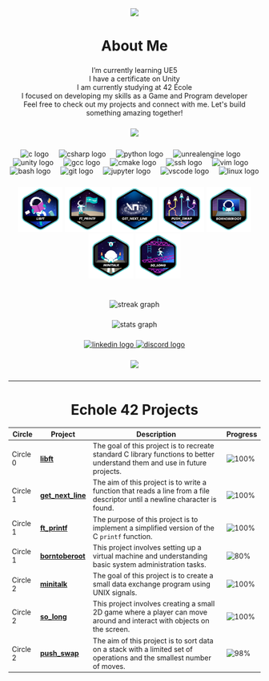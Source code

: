 
<div align="center">
  <img src="https://visitor-badge.laobi.icu/badge?page_id=dew-hub.dew-hub&"  />
</div>

###

<h1 align="center">About Me</h1>

###

<p align="center">I’m currently learning UE5<br>I have a certificate on Unity<br>I am currently studying at 42 École<br>I focused on developing my skills as a Game and Program developer<br>Feel free to check out my projects and connect with me. Let's build something amazing together!</p>

###

<div align="center">
  <img height="140" src="https://i.imgur.com/nHrhwrU.gif"  />
</div>

###

<div align="center">
  <img src="https://cdn.jsdelivr.net/gh/devicons/devicon/icons/c/c-original.svg" height="40" alt="c logo"  />
  <img width="12" />
  <img src="https://cdn.jsdelivr.net/gh/devicons/devicon/icons/csharp/csharp-original.svg" height="40" alt="csharp logo"  />
  <img width="12" />
  <img src="https://cdn.jsdelivr.net/gh/devicons/devicon/icons/python/python-original.svg" height="40" alt="python logo"  />
  <img width="12" />
  <img src="https://cdn.jsdelivr.net/gh/devicons/devicon/icons/unrealengine/unrealengine-original.svg" height="40" alt="unrealengine logo"  />
  <img width="12" />
  <img src="https://cdn.jsdelivr.net/gh/devicons/devicon/icons/unity/unity-original.svg" height="40" alt="unity logo"  />
  <img width="12" />
  <img src="https://cdn.jsdelivr.net/gh/devicons/devicon/icons/gcc/gcc-original.svg" height="40" alt="gcc logo"  />
  <img width="12" />
  <img src="https://cdn.jsdelivr.net/gh/devicons/devicon/icons/cmake/cmake-original.svg" height="40" alt="cmake logo"  />
  <img width="12" />
  <img src="https://cdn.jsdelivr.net/gh/devicons/devicon/icons/ssh/ssh-original.svg" height="40" alt="ssh logo"  />
  <img width="12" />
  <img src="https://cdn.jsdelivr.net/gh/devicons/devicon/icons/vim/vim-original.svg" height="40" alt="vim logo"  />
  <img width="12" />
  <img src="https://cdn.jsdelivr.net/gh/devicons/devicon/icons/bash/bash-original.svg" height="40" alt="bash logo"  />
  <img width="12" />
  <img src="https://cdn.jsdelivr.net/gh/devicons/devicon/icons/git/git-original.svg" height="40" alt="git logo"  />
  <img width="12" />
  <img src="https://cdn.jsdelivr.net/gh/devicons/devicon/icons/jupyter/jupyter-original.svg" height="40" alt="jupyter logo"  />
  <img width="12" />
  <img src="https://cdn.jsdelivr.net/gh/devicons/devicon/icons/vscode/vscode-original.svg" height="40" alt="vscode logo"  />
  <img width="12" />
  <img src="https://cdn.jsdelivr.net/gh/devicons/devicon/icons/linux/linux-original.svg" height="40" alt="linux logo"  />
</div>

###

<div align="center">
  <a href="https://github.com/Dew-Hub/Libft"><img src="https://github.com/Dew-Hub/Dew-Hub/blob/master/42_badges/libfte.png" alt="Libft" width="90"/></a>
  <a href="https://github.com/Dew-Hub/ft_printf"><img src="https://github.com/Dew-Hub/Dew-Hub/blob/master/42_badges/ft_printfe.png" alt="ft_printf" width="90"/></a>
  <a href="https://github.com/Dew-Hub/Get_next_line"><img src="https://github.com/Dew-Hub/Dew-Hub/blob/master/42_badges/get_next_linee.png" alt="Get Next Line" width="90"/></a>
  <a href="https://github.com/Dew-Hub/Push_Swap"><img src="https://github.com/Dew-Hub/Dew-Hub/blob/master/42_badges/push_swape.png" alt="Push_swap" width="90"/></a>
  <a href="https://github.com/Dew-Hub/Born2beroot"><img src="https://github.com/Dew-Hub/Dew-Hub/blob/master/42_badges/born2beroote.png" alt="Born2BeRoot" width="90"/></a>
  <a href="https://github.com/Dew-Hub/Minitalk"><img src="https://github.com/Dew-Hub/Dew-Hub/blob/master/42_badges/minitalke.png" alt="Minitalk" width="90"/></a>
  <a href="https://github.com/Dew-Hub/So_Long"><img src="https://github.com/Dew-Hub/Dew-Hub/blob/master/42_badges/so_longe.png" alt="So_long" width="90"/></a>
</div>

###

<br clear="both">

<div align="center">
  <img src="https://streak-stats.demolab.com?user=dew-hub&locale=en&mode=daily&theme=nord&hide_border=true&border_radius=5&date_format=M%20j%5B,%20Y%5D&order=3" height="220" alt="streak graph"  />
</div>

###

<div align="center">
  <img src="https://github-readme-stats.vercel.app/api?username=dew-hub&hide_title=true&hide_rank=false&show_icons=true&include_all_commits=false&count_private=true&disable_animations=false&theme=nord&locale=en&hide_border=true&order=1" height="150" alt="stats graph"  />
</div>

###

<div align="center">
  <a href="https://www.linkedin.com/in/burak-onturk/" target="_blank">
    <img src="https://img.shields.io/static/v1?message=LinkedIn&logo=linkedin&label=&color=0077B5&logoColor=white&labelColor=&style=for-the-badge" height="42" alt="linkedin logo"  />
  </a>
  <a href="https://discord.gg/BYH6pdzp8Z" target="_blank">
    <img src="https://img.shields.io/static/v1?message=Discord&logo=discord&label=&color=7289DA&logoColor=white&labelColor=&style=for-the-badge" height="42" alt="discord logo"  />
  </a>
</div>

###

<div align="center">
  <img height="150" src="https://i.imgur.com/iDtgtyT.gif"  />
</div>

###

----

<h1 align="center">Echole 42 Projects</h1>

</div>


<div align="center">

| Circle   | Project                                                | Description                                                                                          | Progress                                                                                 |
|----------|--------------------------------------------------------|------------------------------------------------------------------------------------------------------|------------------------------------------------------------------------------------------|
| Circle 0 | [**libft**](https://github.com/dew-hub/libft)          | The goal of this project is to recreate standard C library functions to better understand them and use in future projects. | ![100%](https://img.shields.io/badge/Finish-100%25-brightgreen)                           |
| Circle 1 | [**get_next_line**](https://github.com/Dew-Hub/get_next_line) | The aim of this project is to write a function that reads a line from a file descriptor until a newline character is found. | ![100%](https://img.shields.io/badge/Finish-100%25-brightgreen)                           |
| Circle 1 | [**ft_printf**](https://github.com/dew-hub/ft_printf)  | The purpose of this project is to implement a simplified version of the C `printf` function. | ![100%](https://img.shields.io/badge/Finish-100%25-brightgreen)                           |
| Circle 1 | [**borntoberoot**](https://github.com/dew-hub/Born2Beroot) | This project involves setting up a virtual machine and understanding basic system administration tasks. | ![80%](https://img.shields.io/badge/Finish-80%25-brightgreen)                           |
| Circle 2 | [**minitalk**](https://github.com/dew-hub/Minitalk)    | The goal of this project is to create a small data exchange program using UNIX signals. | ![100%](https://img.shields.io/badge/Finish-100%25-brightgreen)                           |
| Circle 2 | [**so_long**](https://github.com/dew-hub/so_long_Linux) | This project involves creating a small 2D game where a player can move around and interact with objects on the screen. | ![100%](https://img.shields.io/badge/Finish-100%25-brightgreen)                           |
| Circle 2 | [**push_swap**](https://github.com/dew-hub/push_swap)  | The aim of this project is to sort data on a stack with a limited set of operations and the smallest number of moves. | ![98%](https://img.shields.io/badge/Finish-98%25-brightgreen)                           |

</div>


